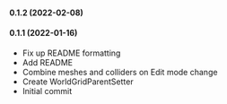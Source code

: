 #### 0.1.2 (2022-02-08)



#### 0.1.1 (2022-01-16)

- Fix up README formatting
- Add README
- Combine meshes and colliders on Edit mode change
- Create WorldGridParentSetter
- Initial commit
